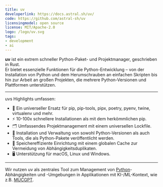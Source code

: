```yaml
---
title: uv
developerlink: https://docs.astral.sh/uv/
code: https://github.com/astral-sh/uv
licensingmodel: open source
license: MIT/Apache-2.0
logo: /logo/uv.svg
tags:
- development
- ai
---
```


__uv__ ist ein extrem schneller Python-Paket- und Projektmanager, geschrieben in Rust.  
Er bietet essenzielle Funktionen für die Python-Entwicklung – von der Installation von Python und dem Herumschrauben an einfachen Skripten bis hin zur Arbeit an großen Projekten, die mehrere Python-Versionen und Plattformen unterstützen.

---

uvs Highlights umfassen:

- 🚀 Ein universeller Ersatz für pip, pip-tools, pipx, poetry, pyenv, twine, virtualenv und mehr.
- ⚡️ 10-100x schnellere Installationen als mit dem herkömmlichen pip.
- 🗂️ Umfassendes Projektmanagement mit einem universellen Lockfile.
- 🐍 Installation und Verwaltung von sowohl Python-Versionen als auch Tools, die als Python-Pakete veröffentlicht werden.
- 💾 Speichereffiziente Einrichtung mit einem globalen Cache zur Vermeidung von Abhängigkeitsduplikaten.
- 🖥️ Unterstützung für macOS, Linux und Windows.

---

Wir nutzen uv als zentrales Tool zum Management von [Python](python)-Abhängigkeiten und -Umgebungen in Applikationen mit KI-/ML-Kontext, wie z.B. [MUCGPT](mucgpt).
